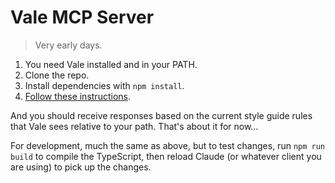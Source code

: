 # Vale MCP Server

> Very early days.

1. You need Vale installed and in your PATH.
2. Clone the repo.
3. Install dependencies with `npm install`.
4. [Follow these instructions](https://modelcontextprotocol.io/quickstart/server#testing-your-server-with-claude-for-desktop).

And you should receive responses based on the current style guide rules that Vale sees relative to your path. That's about it for now…

For development, much the same as above, but to test changes, run `npm run build` to compile the TypeScript, then reload Claude (or whatever client you are using) to pick up the changes.